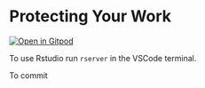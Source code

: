 # Protecting Your Work

[![Open in Gitpod](https://gitpod.io/button/open-in-gitpod.svg)](https://gitpod.io/#github.com/joejcollins/captain-scarlet)

To use Rstudio run `rserver` in the VSCode terminal.

To commit
